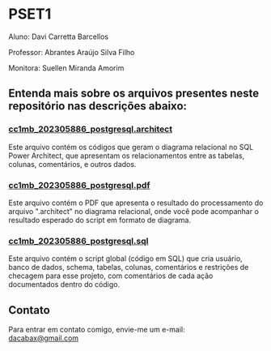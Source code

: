 # PSET1
Aluno: Davi Carretta Barcellos

Professor: Abrantes Araújo Silva Filho

Monitora: Suellen Miranda Amorim

## Entenda mais sobre os arquivos presentes neste repositório nas descrições abaixo:
### [cc1mb_202305886_postgresql.architect](https://github.com/davicarretta/uvv_bd1_cc1mb/blob/main/pset1/cc1mb_202305886_postgresql.architect)
Este arquivo contém os códigos que geram o diagrama relacional no SQL Power Architect, que apresentam os relacionamentos entre as tabelas, colunas, comentários, e outros dados.
### [cc1mb_202305886_postgresql.pdf](https://github.com/davicarretta/uvv_bd1_cc1mb/blob/main/pset1/cc1mb_202305886_postgresql.pdf)
Este arquivo contém o PDF que apresenta o resultado do processamento do arquivo ".architect" no diagrama relacional, onde você pode acompanhar o resultado esperado do script em formato de diagrama. 
### [cc1mb_202305886_postgresql.sql](https://github.com/davicarretta/uvv_bd1_cc1mb/blob/main/pset1/cc1mb_202305886_postgresql.sql)
Este arquivo contém o script global (código em SQL) que cria usuário, banco de dados, schema, tabelas, colunas, comentários e restrições de checagem para esse projeto, com comentários de cada ação documentados dentro do código.
## Contato
Para entrar em contato comigo, envie-me um e-mail: <br>
dacabax@gmail.com
